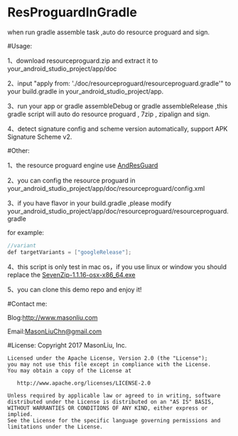 # ResProguardInGradle
when run gradle assemble task ,auto do resource proguard and sign.

#Usage:

1、download resourceproguard.zip and extract it to your_android_studio_project/app/doc

2、input "apply from: './doc/resourceproguard/resourceproguard.gradle'" to your build.gradle in your_android_studio_project/app. 

3、run your app or gradle assembleDebug or gradle assembleRelease ,this gradle script will auto do resource proguard , 7zip , zipalign and sign.

4、detect signature config and scheme version automatically, support APK Signature Scheme v2.

#Other:

1、the resource proguard engine use [AndResGuard](https://github.com/shwenzhang/AndResGuard)

2、you can config the resource proguard in your_android_studio_project/app/doc/resourceproguard/config.xml

3、if you have flavor in your build.gradle ,please modify your_android_studio_project/app/doc/resourceproguard/resourceproguard.gradle

for example:
```java
//variant
def targetVariants = ["googleRelease"];
```
4、this script is only test in mac os，if you use linux or window you should replace the [SevenZip-1.1.16-osx-x86_64.exe](https://github.com/shwenzhang/AndResGuard/tree/master/SevenZip/executable)

5、you can clone this demo repo and enjoy it!

#Contact me:

Blog:http://www.masonliu.com

Email:MasonLiuChn@gmail.com

#License:
    Copyright 2017 MasonLiu, Inc.

    Licensed under the Apache License, Version 2.0 (the "License");
    you may not use this file except in compliance with the License.
    You may obtain a copy of the License at

       http://www.apache.org/licenses/LICENSE-2.0

    Unless required by applicable law or agreed to in writing, software
    distributed under the License is distributed on an "AS IS" BASIS,
    WITHOUT WARRANTIES OR CONDITIONS OF ANY KIND, either express or implied.
    See the License for the specific language governing permissions and
    limitations under the License.


